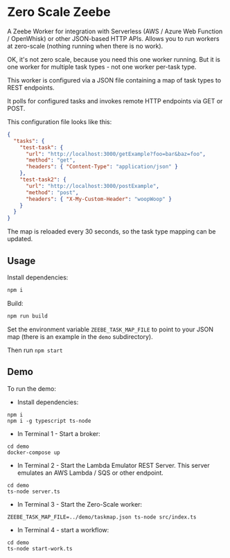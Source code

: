 # Zero Scale Zeebe

A Zeebe Worker for integration with Serverless (AWS / Azure Web Function / OpenWhisk) or other JSON-based HTTP APIs. Allows you to run workers at zero-scale (nothing running when there is no work).

OK, it's not zero scale, because you need this one worker running. But it is one worker for multiple task types - not one worker per-task type.

This worker is configured via a JSON file containing a map of task types to REST endpoints.

It polls for configured tasks and invokes remote HTTP endpoints via GET or POST.

This configuration file looks like this:

```JSON
{
  "tasks": {
    "test-task": {
      "url": "http://localhost:3000/getExample?foo=bar&baz=foo",
      "method": "get",
      "headers": { "Content-Type": "application/json" }
    },
    "test-task2": {
      "url": "http://localhost:3000/postExample",
      "method": "post",
      "headers": { "X-My-Custom-Header": "woopWoop" }
    }
  }
}

```

The map is reloaded every 30 seconds, so the task type mapping can be updated.

## Usage

Install dependencies: 

```bash
npm i
```

Build: 

```bash 
npm run build
```

Set the environment variable `ZEEBE_TASK_MAP_FILE` to point to your JSON map (there is an example in the `demo` subdirectory).

Then run `npm start`

## Demo

To run the demo:

- Install dependencies:

```
npm i
npm i -g typescript ts-node
```

- In Terminal 1 - Start a broker:

```
cd demo
docker-compose up
```

- In Terminal 2 - Start the Lambda Emulator REST Server. This server emulates an AWS Lambda / SQS or other endpoint.

```
cd demo
ts-node server.ts
```

- In Terminal 3 - Start the Zero-Scale worker:

```
ZEEBE_TASK_MAP_FILE=../demo/taskmap.json ts-node src/index.ts
```

- In Terminal 4 - start a workflow:

```
cd demo
ts-node start-work.ts
```
